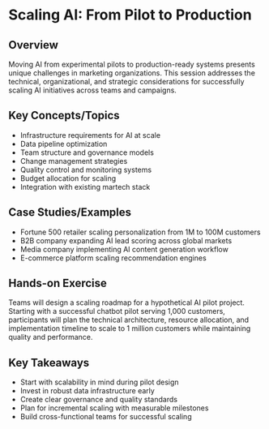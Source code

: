 # Scaling AI: From Pilot to Production

## Overview
Moving AI from experimental pilots to production-ready systems presents unique challenges in marketing organizations. This session addresses the technical, organizational, and strategic considerations for successfully scaling AI initiatives across teams and campaigns.

## Key Concepts/Topics
- Infrastructure requirements for AI at scale
- Data pipeline optimization
- Team structure and governance models
- Change management strategies
- Quality control and monitoring systems
- Budget allocation for scaling
- Integration with existing martech stack

## Case Studies/Examples
- Fortune 500 retailer scaling personalization from 1M to 100M customers
- B2B company expanding AI lead scoring across global markets
- Media company implementing AI content generation workflow
- E-commerce platform scaling recommendation engines

## Hands-on Exercise
Teams will design a scaling roadmap for a hypothetical AI pilot project. Starting with a successful chatbot pilot serving 1,000 customers, participants will plan the technical architecture, resource allocation, and implementation timeline to scale to 1 million customers while maintaining quality and performance.

## Key Takeaways
- Start with scalability in mind during pilot design
- Invest in robust data infrastructure early
- Create clear governance and quality standards
- Plan for incremental scaling with measurable milestones
- Build cross-functional teams for successful scaling